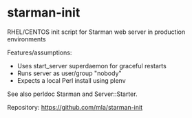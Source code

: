 starman-init
============

RHEL/CENTOS init script for Starman web server in production environments

Features/assumptions:
- Uses start_server superdaemon for graceful restarts
- Runs server as user/group "nobody"
- Expects a local Perl install using plenv

See also perldoc Starman and Server::Starter.

Repository:
https://github.com/mla/starman-init
